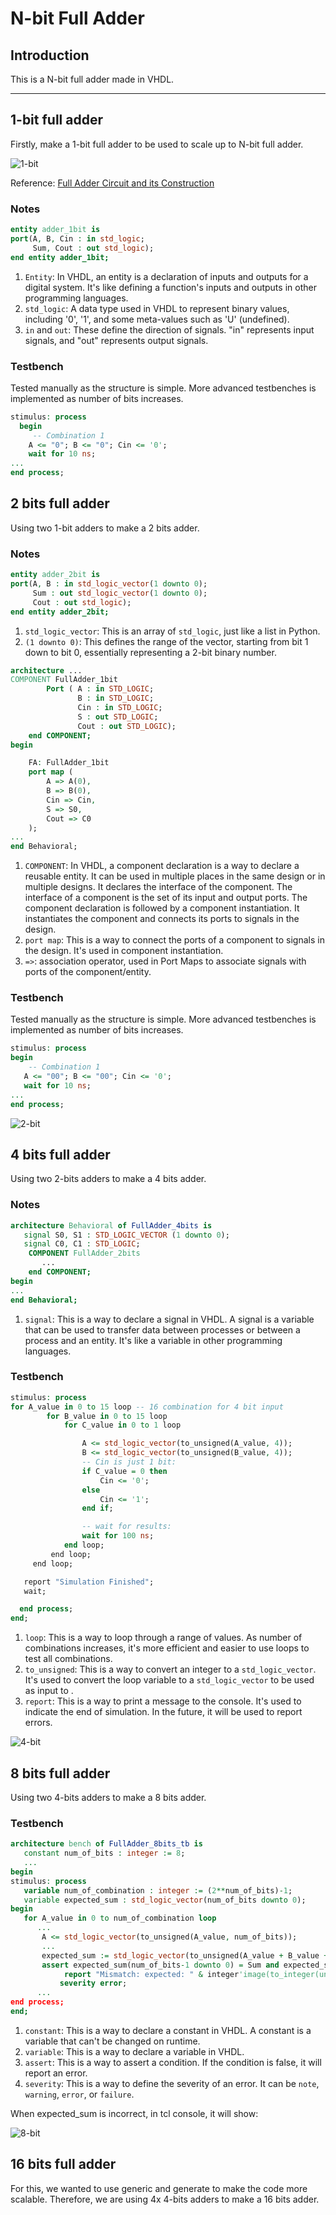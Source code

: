 # N-bit Full Adder

## Introduction

This is a N-bit full adder made in VHDL.

---

## 1-bit full adder

Firstly, make a 1-bit full adder to be used to scale up to N-bit full adder.

![1-bit](img\1-bit-full-adder.png)

Reference: [Full Adder Circuit and its Construction](https://circuitdigest.com/tutorial/full-adder-circuit-theory-truth-table-construction)

### Notes

```vhdl
entity adder_1bit is
port(A, B, Cin : in std_logic;
     Sum, Cout : out std_logic);
end entity adder_1bit;
```

1. `Entity`: In VHDL, an entity is a declaration of inputs and outputs for a digital system. It's like defining a function's inputs and outputs in other programming languages.
2. `std_logic`: A data type used in VHDL to represent binary values, including '0', '1', and some meta-values such as 'U' (undefined).
3. `in` and `out`: These define the direction of signals. "in" represents input signals, and "out" represents output signals.

### Testbench
Tested manually as the structure is simple. More advanced testbenches is implemented as number of bits increases.
```vhdl
stimulus: process 
  begin 
     -- Combination 1 
    A <= "0"; B <= "0"; Cin <= '0'; 
    wait for 10 ns; 
...
end process;
```

## 2 bits full adder

Using two 1-bit adders to make a 2 bits adder.

### Notes

```vhdl
entity adder_2bit is
port(A, B : in std_logic_vector(1 downto 0);
     Sum : out std_logic_vector(1 downto 0);
     Cout : out std_logic);
end entity adder_2bit;
```

1. `std_logic_vector`: This is an array of `std_logic`, just like a list in Python.
2. `(1 downto 0)`: This defines the range of the vector, starting from bit 1 down to bit 0, essentially representing a 2-bit binary number.

```vhdl
architecture ...
COMPONENT FullAdder_1bit 
        Port ( A : in STD_LOGIC; 
               B : in STD_LOGIC; 
               Cin : in STD_LOGIC; 
               S : out STD_LOGIC; 
               Cout : out STD_LOGIC); 
    end COMPONENT;
begin

    FA: FullAdder_1bit  
    port map ( 
        A => A(0), 
        B => B(0), 
        Cin => Cin, 
        S => S0, 
        Cout => C0 
    ); 
...
end Behavioral; 
```

1. `COMPONENT`: In VHDL, a component declaration is a way to declare a reusable entity. It can be used in multiple places in the same design or in multiple designs. It declares the interface of the component. The interface of a component is the set of its input and output ports. The component declaration is followed by a component instantiation. It instantiates the component and connects its ports to signals in the design.
2. `port map`: This is a way to connect the ports of a component to signals in the design. It's used in component instantiation.
3. `=>`: association operator, used in Port Maps to associate signals with ports of the component/entity.


### Testbench
Tested manually as the structure is simple. More advanced testbenches is implemented as number of bits increases.

```vhdl
stimulus: process
begin
    -- Combination 1  
   A <= "00"; B <= "00"; Cin <= '0';
   wait for 10 ns;
...
end process;
```

![2-bit](img/2-bit%20results.png)

## 4 bits full adder

Using two 2-bits adders to make a 4 bits adder.

### Notes

```vhdl
architecture Behavioral of FullAdder_4bits is 
   signal S0, S1 : STD_LOGIC_VECTOR (1 downto 0); 
   signal C0, C1 : STD_LOGIC; 
    COMPONENT FullAdder_2bits
       ...
    end COMPONENT;
begin
...
end Behavioral;
```

1. `signal`: This is a way to declare a signal in VHDL. A signal is a variable that can be used to transfer data between processes or between a process and an entity. It's like a variable in other programming languages.

### Testbench

```vhdl
stimulus: process
for A_value in 0 to 15 loop -- 16 combination for 4 bit input 
        for B_value in 0 to 15 loop 
            for C_value in 0 to 1 loop 

                A <= std_logic_vector(to_unsigned(A_value, 4)); 
                B <= std_logic_vector(to_unsigned(B_value, 4)); 
                -- Cin is just 1 bit: 
                if C_value = 0 then 
                    Cin <= '0'; 
                else 
                    Cin <= '1'; 
                end if; 

                -- wait for results: 
                wait for 100 ns; 
            end loop; 
         end loop; 
     end loop; 

   report "Simulation Finished"; 
   wait; 

  end process; 
end; 
```

1. `loop`: This is a way to loop through a range of values. As number of combinations increases, it's more efficient and easier to use loops to test all combinations.
2. `to_unsigned`: This is a way to convert an integer to a `std_logic_vector`. It's used to convert the loop variable to a `std_logic_vector` to be used as input to .
3. `report`: This is a way to print a message to the console. It's used to indicate the end of simulation. In the future, it will be used to report errors.

![4-bit](img/4-bit%20results.png)

## 8 bits full adder

Using two 4-bits adders to make a 8 bits adder.

### Testbench

```vhdl
architecture bench of FullAdder_8bits_tb is 
   constant num_of_bits : integer := 8; 
   ...
begin
stimulus: process
   variable num_of_combination : integer := (2**num_of_bits)-1; 
   variable expected_sum : std_logic_vector(num_of_bits downto 0);
begin
   for A_value in 0 to num_of_combination loop
      ...
       A <= std_logic_vector(to_unsigned(A_value, num_of_bits));
       ...
       expected_sum := std_logic_vector(to_unsigned(A_value + B_value + C_value, num_of_bits+1));
       assert expected_sum(num_of_bits-1 downto 0) = Sum and expected_sum(num_of_bits) = Cout 
            report "Mismatch: expected: " & integer'image(to_integer(unsigned(expected_sum(num_of_bits-1 downto 0))))  & ", instead: " & integer'image(to_integer(unsigned(Sum))) 
           severity error; 
      ...
end process;
end;
```

1. `constant`: This is a way to declare a constant in VHDL. A constant is a variable that can't be changed on runtime.
2. `variable`: This is a way to declare a variable in VHDL.
3. `assert`: This is a way to assert a condition. If the condition is false, it will report an error.
4. `severity`: This is a way to define the severity of an error. It can be `note`, `warning`, `error`, or `failure`.

When expected_sum is incorrect, in tcl console, it will show:

![8-bit](img/8-bit%20resutls.png)

## 16 bits full adder

For this, we wanted to use generic and generate to make the code more scalable. Therefore, we are using 4x 4-bits adders to make a 16 bits adder.

<!-- ### Notes

```vhdl

```

1. .

### Testbench

```vhdl

```

1. .

![16-bit](img/16-bit%20results.png)

## N bits full adder

To make a very scalable full adder and to make the code as dynamic as possible, we are using generic and generate to make a N bits adder out of 1-bit adders.

### Notes

```vhdl

```

1. .

### Testbench

```vhdl

```

1. .

![N-bit](img/N-bit%20results.png)

## Conclusion

1. . -->
